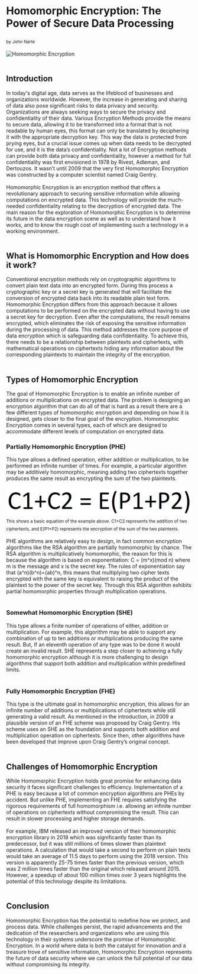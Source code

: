 # Homomorphic Encryption: The Power of Secure Data Processing
<sub>by John Narte</sub>
<br/><br/>
![Homomorphic Encryption](Homo-Encryption-Feature.png)
<br/><br/>
## Introduction
In today's digital age, data serves as the lifeblood of businesses and organizations worldwide. However, the increase in generating and sharing of data also pose significant risks to data privacy and security. Organizations are always seeking ways to secure the privacy and confidentiality of their data. Various Encryption Methods provide the means to secure data, allowing it to be transformed into a format that is not readable by human eyes, this format can only be translated by deciphering it with the appropriate decryption key. This way the data is protected from prying eyes, but a crucial issue comes up when data needs to be decrypted for use, and it is the data’s confidentiality. Not a lot of Encryption methods can provide both data privacy and confidentiality, however a method for full confidentiality was first envisioned in 1978 by Rivest, Adleman, and Dertouzos. It wasn’t until 2009 that the very first Homomorphic Encryption was constructed by a computer scientist named Craig Gentry.
<br/><br/>
Homomorphic Encryption is an encryption method that offers a revolutionary approach to securing sensitive information while allowing computations on encrypted data. This technology will provide the much-needed confidentiality relating to the decryption of encrypted data. The main reason for the exploration of Homomorphic Encryption is to determine its future in the data encryption scene as well as to understand how it works, and to know the rough cost of implementing such a technology in a working environment.
<br/><br/>
## What is Homomorphic Encryption and How does it work?
Conventional encryption methods rely on cryptographic algorithms to convert plain text data into an encrypted form. During this process a cryptographic key or a secret key is generated that will facilitate the conversion of encrypted data back into its readable plain text form. Homomorphic Encryption differs from this approach because it allows computations to be performed on the encrypted data without having to use a secret key for decryption. Even after the computations, the result remains encrypted, which eliminates the risk of exposing the sensitive information during the processing of data. This method addresses the core purpose of data encryption which is safeguarding data confidentiality. To achieve this, there needs to be a relationship between plaintexts and ciphertexts, with mathematical operations on ciphertexts hiding any information about the corresponding plaintexts to maintain the integrity of the encryption.
<br/><br/>
## Types of Homomorphic Encryption
The goal of Homomorphic Encryption is to enable an infinite number of additions or multiplications on encrypted data. The problem is designing an encryption algorithm that can do all of that is hard as a result there are a few different types of homomorphic encryption and depending on how it is designed, gets closer to the final goal of the encryption. Homomorphic Encryption comes in several types, each of which are designed to accommodate different levels of computation on encrypted data.
### Partially Homomorphic Encryption (PHE)
This type allows a defined operation, either addition or multiplication, to be performed an infinite number of times. For example, a particular algorithm may be additively homomorphic, meaning adding two ciphertexts together produces the same result as encrypting the sum of the two plaintexts.
<br/><br/>
![C1+C2 = E(P1+P2)](/docs/assets/basic-equation.png)\
<sub>This shows a basic equation of the example above. C1+C2 represents the addition of two ciphertexts, and E(P1+P2) represents the encryption of the sum of the two plaintexts.</sub>
<br/><br/>
PHE algorithms are relatively easy to design, in fact common encryption algorithms like the RSA algorithm are partially homomorphic by chance. The RSA algorithm is multiplicatively homomorphic, the reason for this is because the algorithm is based on exponentiation: C = (m^x)(mod n) where m is the message and x is the secret key. The rules of exponentiation say that (a^n)(b^n)=(ab)^n, this means that multiplying two cipher texts encrypted with the same key is equivalent to raising the product of the plaintext to the power of the secret key. Through this RSA algorithm exhibits partial homomorphic properties through multiplication operations.
<br/><br/>
### Somewhat Homomorphic Encryption (SHE)
This type allows a finite number of operations of either, addition or multiplication. For example, this algorithm may be able to support any combination of up to ten additions or multiplications producing the same result. But, If an eleventh operation of any type was to be done it would create an invalid result. SHE represents a step closer to achieving a fully homomorphic encryption although it is more challenging to design algorithms that support both addition and multiplication within predefined limits.
<br/><br/>
### Fully Homomorphic Encryption (FHE)
This type is the ultimate goal in homomorphic encryption, this allows for an infinite number of additions or multiplications of ciphertexts while still generating a valid result. As mentioned in the introduction, in 2009 a plausible version of an FHE scheme was proposed by Craig Gentry. His scheme uses an SHE as the foundation and supports both addition and multiplication operation on ciphertexts. Since then, other algorithms have been developed that improve upon Craig Gentry’s original concept.
<br/><br/>
## Challenges of Homomorphic Encryption
While Homomorphic Encryption holds great promise for enhancing data security it faces significant challenges to efficiency. Implementation of a PHE is easy because a lot of common encryption algorithms are PHEs by accident. But unlike PHE, implementing an FHE requires satisfying the rigorous requirements of full homomorphism i.e. allowing an infinite number of operations on ciphertexts without compromising the result. This can result in slower processing and higher storage demands.
<br/><br/>
For example, IBM released an improved version of their homomorphic encryption library in 2018 which was significantly faster than its predecessor, but it was still millions of times slower than plaintext operations. A calculation that would take a second to perform on plain texts would take an average of 11.5 days to perform using the 2018 version. This version is apparently 25-75 times faster than the previous version, which was 2 million times faster than the original which released around 2015. However, a speedup of about 100 million times over 3 years highlights the potential of this technology despite its limitations.
<br/><br/>
## Conclusion
Homomorphic Encryption has the potential to redefine how we protect, and process data. While challenges persist, the rapid advancements and the dedication of the researchers and organizations who are using this technology in their systems underscore the promise of Homomorphic Encryption. In a world where data is both the catalyst for innovation and a treasure trove of sensitive information, Homomorphic Encryption represents the future of data security where we can unlock the full potential of our data without compromising its integrity.
